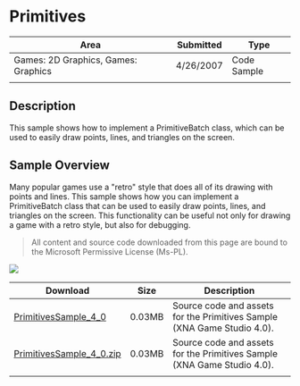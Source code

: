 # Primitives

|Area|Submitted|Type|
|-|-|-|
Games: 2D Graphics, Games: Graphics|4/26/2007|Code Sample
||||

## Description

This sample shows how to implement a PrimitiveBatch class, which can be used to easily draw points, lines, and triangles on the screen.

## Sample Overview

Many popular games use a "retro" style that does all of its drawing with points and lines. This sample shows how you can implement a PrimitiveBatch class that can be used to easily draw points, lines, and triangles on the screen. This functionality can be useful not only for drawing a game with a retro style, but also for debugging.

> All content and source code downloaded from this page are bound to the Microsoft Permissive License (Ms-PL).

![](https://github.com/simondarksidej/XNAGameStudio/blob/master/Images/XNA_Pritives_01_small.jpg?raw=true)

Download | Size | Description
---|---|---|
[PrimitivesSample_4_0](https://github.com/simondarksidej/XNAGameStudio/tree/master/Samples/PrimitivesSample_4_0) | 0.03MB | Source code and assets for the Primitives Sample (XNA Game Studio 4.0).
[PrimitivesSample_4_0.zip](https://github.com/simondarksidej/XNAGameStudioZips/tree/master/Samples/PrimitivesSample_4_0.zip) | 0.03MB | Source code and assets for the Primitives Sample (XNA Game Studio 4.0).
||||
